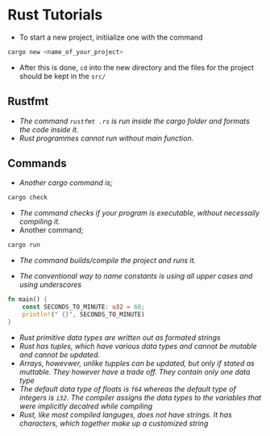 # Rust Tutorials

- To start a new project, initiialize one with the command

```sh
cargo new <name_of_your_project>
```

- After this is done, `cd` into the new directory and the files for the project should be kept in the `src/`

## Rustfmt

- _The command `rustfmt .rs` is run inside the cargo folder and formats the code inside it._
- _Rust programmes cannot run without main function._

## Commands

- _Another cargo command is;_

```sh
cargo check
```

- _The command checks if your program is executable, without necessaily compiling it._
- Another command;

```sh
cargo run
```

- _The command builds/compile the project and runs it._

- _The conventional way to name constants is using all upper cases and  using underscores_

```rs
fn main() {
    const SECONDS_TO_MINUTE: u32 = 60;
    println!(" {}", SECONDS_TO_MINUTE)
}
```

- _Rust primitive data types are written out as formated strings_
- _Rust has tuples, which have various data types and cannot be mutable and cannot be updated._
- _Arrays, howevwer, unlike tupples can be updated, but only if stated as muttable. They however have a trade off. They contain only one data type_
- _The default data type of floats is `f64` whereas the default type of integers is `i32`. The compiler assigns the data types to the variables that were implicitly decalred while compiling_
- _Rust, like most compiled languges, does not have strings. It has characters, which together make up a customized string_
